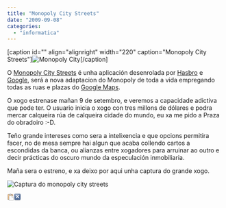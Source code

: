 ```yaml
---
title: "Monopoly City Streets"
date: "2009-09-08"
categories: 
  - "informatica"
---
```


\[caption id="" align="alignright" width="220" caption="Monopoly City Streets"\]![Monopoly City](images/File.png "Monopoly City")\[/caption\]

O [Monopoly City Streets](http://www.monopolycitystreets.com/) é unha aplicación desenrolada por [Hasbro](http://www.hasbro.com) e [Google](http://google.com), será a nova adaptacion do Monopoly de toda a vida empregando todas as ruas e plazas do [Google Maps](http://www.google.com/maps).

O xogo estrenase mañan 9 de setembro, e veremos a capacidade adictiva que pode ter. O usuario inicia o xogo con tres millons de dólares e podra mercar calqueira rúa de calqueira cidade do mundo, eu xa me pido a Praza do obradoiro :-D.

Teño grande intereses como sera a intelixencia e que opcions permitira facer, no de mesa sempre hai algun que acaba collendo cartos a escondidas da banca, ou alianzas entre xogadores para arruinar ao outro e decir prácticas do oscuro mundo da especulación inmobiliaria.

Maña sera o estreno, e xa deixo por aqui unha captura do grande xogo.

![](images/monopolycitystreetsshot.gif "Captura do monopoly city streets")

[![](data:image/png;base64,iVBORw0KGgoAAAANSUhEUgAAABAAAAAQCAYAAAAf8%2F9hAAAABGdBTUEAANkE3LLaAgAAAaFJREFUeJyFkb9OG0EQh781B3JzioR0Ig0SFPAEiRQ3KIpsCVkUQMEDIAoQFFGq0FDQhIoOKUqRgi5FuhTs5QFMHiA0NAdGIHH8Mzmi4DMzKWyfOXyX%2FKrdmdlvfzNjyNHG%2B3faPW9ubZu8Ogdgbf5Fufpy%2FHs3uN8YZXZhBYDb6BxAXz2rJ4%2BWt%2Fzh40bjGsAAfP6wqdMlD4CPe4fMLqxwG51zGZ4BcBQE3ISnLE9PALBXC1lc3zCJAwDnd%2FuHtaki9YNPuIDbyY2NACMD3JwcdCJeuoXHCq%2FuuPCqeS0zGn7rn8FjnXhV3ryewhkqpuK%2B71MqlajVgPqPbMDF1S%2FwwJjsobuu24a0r4NAXOgm72PJtZ0FsdY2Uw7iuJUUiQgFBdUetFKp4Pt%2BHzA9g451hfaCtZdSVcrlMsYYjDEJLBugioqiqjyViOA4vWdPttABiCAiqRa6sH8D5CEpilst0PRgVbVvQw7Al6%2B7b39OPq82Y7mbWZqZu2%2FGUhwYKoj0b0Y1u7VE1lqNouiP%2FkfWWs2YAQRBsArs5H%2BROFkH%2BAtt99BK1T3CFwAAAABJRU5ErkJggg%3D%3D)](# "Copiar texto ao portapapeis")[![](data:image/png;base64,iVBORw0KGgoAAAANSUhEUgAAABAAAAAQCAYAAAAf8%2F9hAAAABmJLR0QA%2FwD%2FAP%2BgvaeTAAAACXBIWXMAAAsTAAALEwEAmpwYAAAAB3RJTUUH1gYDDwALCciRaQAAAflJREFUOMuNk71rU2EUxn%2F3I%2FdemxQ%2Fujmope3gIoimli4idnBxyODg4CIugi4O4h%2FhJjgWdympZA6lFCwtBhWELi2lhVKoTRqT3M%2F3y6W5JNhKnukM5%2Fm9zzmH1wompp1rtytPgiB4XRwL5i3L4n8yxhBGydckST7sf69%2BdoHA8wpvXj57VL5YuoDnufgFBwCtDamQRHFGnAqiOKMXpRw1%2F8yvrv8sADUXKI2XiuVWOySKM2zbwrYttDZobZBKIaUmExIhFEkmEEIxXiqWgZIL%2BJZlESUZUmnevVgAYPXbDus%2FdtFaM3trkoW5GQDevl9GG8PpqL4L2ABKaaStWNnc5sHsNPfvTgEgpM7NX1Z%2B0Q1jklT0V2K7%2FSoTEtuyWGtso7RhYW4mhwB8Wt6kVm%2BgjRlaag5QStMNYzq9mMWdA%2FYPWzyv3ANgsbpBrd448yo54HerQxglCCl5%2FPBObgby%2BixIDuiGMUqpIfNidSMHDEIcx8kBdr8YC7yh1%2Fqxa%2FXGEGiwdyhB4Ht0w5jKq4%2F%2FxOyDBnuHEhhj8L0Co8r3CpjTa7iAPml3thzHvjlz4%2BpIgExITtqdLUC7QHp8dLBUX9NPJ65cmhrlMzVb7Z3W8eESkFrBxHQRuA5MApcH93KOJHAC7AJ7LpAAe0AT8Acvc440kAI9IPkLO1rzZln0%2BMIAAAAASUVORK5CYII%3D)](# "Pechar")

<script type="text/javascript">// < ![CDATA[ function copiarPortapapeisGM_BoxValuesSession() { try { netscape.security.PrivilegeManager.enablePrivilege("UniversalXPConnect");const gClipboardHelper = Components.classes["@mozilla.org/widget/clipboardhelper;1"].getService(Components.interfaces.nsIClipboardHelper);gClipboardHelper.copyString( document.getElementById("GM_BoxValuesSession").innerHTML );}catch(e){}}function pecharGM_BoxValuesSession() { document.getElementById('GM_BoxValuesSession').parentNode.style.display = 'none';} // ]]></script>
